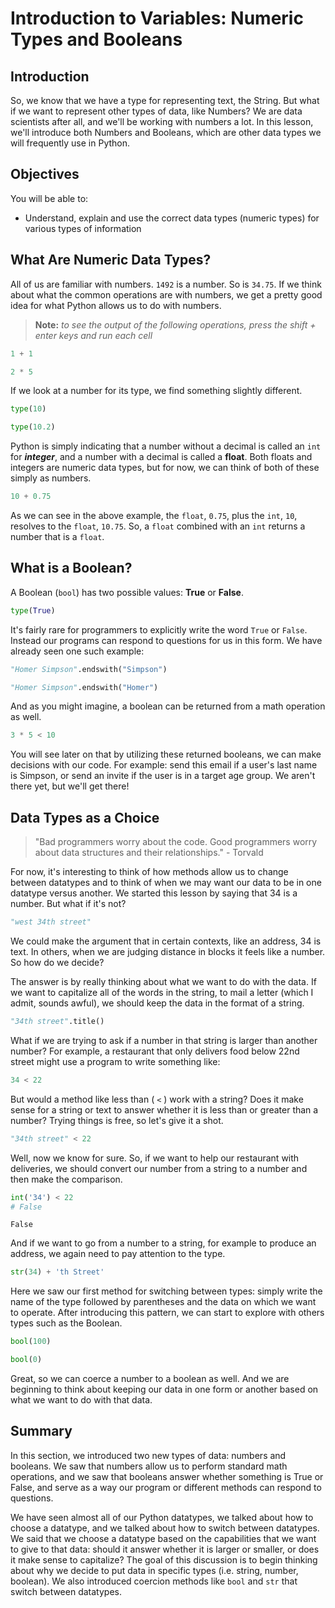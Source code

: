 
# Introduction to Variables: Numeric Types and Booleans

## Introduction
So, we know that we have a type for representing text, the String. But what if we want to represent other types of data, like Numbers? We are data scientists after all, and we'll be working with numbers a lot. In this lesson, we'll introduce both Numbers and Booleans, which are other data types we will frequently use in Python.

## Objectives
You will be able to:
* Understand, explain and use the correct data types (numeric types) for various types of information

## What Are Numeric Data Types?

All of us are familiar with numbers. `1492` is a number.  So is `34.75`. If we think about what the common operations are with numbers, we get a pretty good idea for what Python allows us to do with numbers.

> **Note:** *to see the output of the following operations, press the shift + enter keys and run each cell*


```python
1 + 1
```


```python
2 * 5
```

If we look at a number for its type, we find something slightly different.


```python
type(10)
```


```python
type(10.2)
```

Python is simply indicating that a number without a decimal is called an `int` for ***integer***, and a number with a decimal is called a **float**. Both floats and integers are numeric data types, but for now, we can think of both of these simply as numbers.


```python
10 + 0.75
```

As we can see in the above example, the `float`, `0.75`, plus the `int`, `10`, resolves to the `float`, `10.75`. So, a `float` combined with an `int` returns a number that is a `float`.

## What is a Boolean?

A Boolean (`bool`) has two possible values: **True** or **False**.


```python
type(True)
```

It's fairly rare for programmers to explicitly write the word `True` or `False`.  Instead our programs can respond to questions for us in this form.  We have already seen one such example:


```python
"Homer Simpson".endswith("Simpson")
```


```python
"Homer Simpson".endswith("Homer")
```

And as you might imagine, a boolean can be returned from a math operation as well.


```python
3 * 5 < 10
```

You will see later on that by utilizing these returned booleans, we can make decisions with our code. For example: send this email if a user's last name is Simpson, or send an invite if the user is in a target age group. We aren't there yet, but we'll get there!

## Data Types as a Choice

> "Bad programmers worry about the code. Good programmers worry about data structures and their relationships." - Torvald 

For now, it's interesting to think of how methods allow us to change between datatypes and to think of when we may want our data to be in one datatype versus another.  We started this lesson by saying that 34 is a number.  But what if it's not?


```python
"west 34th street"
```

We could make the argument that in certain contexts, like an address, 34 is text. In others, when we are judging distance in blocks it feels like a number. So how do we decide?  

The answer is by really thinking about what we want to do with the data. If we want to capitalize all of the words in the string, to mail a letter (which I admit, sounds awful), we should keep the data in the format of a string.


```python
"34th street".title()
```

What if we are trying to ask if a number in that string is larger than another number?  For example, a restaurant that only delivers food below 22nd street might use a program to write something like: 


```python
34 < 22
```

But would a method like less than ( `<` ) work with a string? Does it make sense for a string or text to answer whether it is less than or greater than a number? Trying things is free, so let's give it a shot.


```python
"34th street" < 22
```

Well, now we know for sure.  So, if we want to help our restaurant with deliveries, we should convert our number from a string to a number and then make the comparison.


```python
int('34') < 22
# False
```




    False



And if we want to go from a number to a string, for example to produce an address, we again need to pay attention to the type.


```python
str(34) + 'th Street'
```

Here we saw our first method for switching between types: simply write the name of the type followed by parentheses and the data on which we want to operate. After introducing this pattern, we can start to explore with others types such as the Boolean.


```python
bool(100)
```


```python
bool(0)
```

Great, so we can coerce a number to a boolean as well.  And we are beginning to think about keeping our data in one form or another based on what we want to do with that data.    

## Summary

In this section, we introduced two new types of data: numbers and booleans. We saw that numbers allow us to perform standard math operations, and we saw that booleans answer whether something is True or False, and serve as a way our program or different methods can respond to questions.

We have seen almost all of our Python datatypes, we talked about how to choose a datatype, and we talked about how to switch between datatypes.  We said that we choose a datatype based on the capabilities that we want to give to that data: should it answer whether it is larger or smaller, or does it make sense to capitalize? The goal of this discussion is to begin thinking about why we decide to put data in specific types (i.e. string, number, boolean). We also introduced coercion methods like `bool` and `str` that switch between datatypes. 
